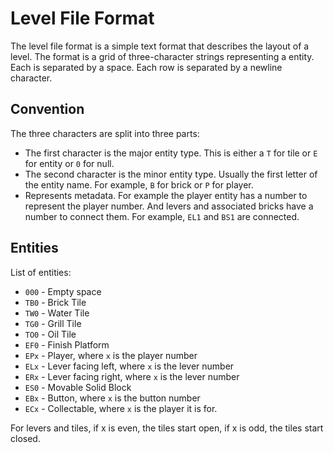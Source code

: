 # Level File Format

The level file format is a simple text format that describes the layout of a level. The format is a grid of three-character strings representing a entity. Each is separated by a space. Each row is separated by a newline character. 

## Convention
The three characters are split into three parts:
- The first character is the major entity type. This is either a `T` for tile or `E` for entity or `0` for null.
- The second character is the minor entity type. Usually the first letter of the entity name. For example, `B` for brick or `P` for player.
- Represents metadata. For example the player entity has a number to represent the player number. And levers and associated bricks have a number to connect them. For example, `EL1` and `BS1` are connected.

## Entities

List of entities:
- `000` - Empty space
- `TB0` - Brick Tile
- `TW0` - Water Tile
- `TG0` - Grill Tile
- `TO0` - Oil Tile
- `EF0` - Finish Platform
- `EPx` - Player, where `x` is the player number
- `ELx` - Lever facing left, where `x` is the lever number
- `ERx` - Lever facing right, where `x` is the lever number
- `ES0` - Movable Solid Block
- `EBx` - Button, where `x` is the button number
- `ECx` - Collectable, where `x` is the player it is for.

For levers and tiles, if x is even, the tiles start open, if x is odd, the tiles start closed.